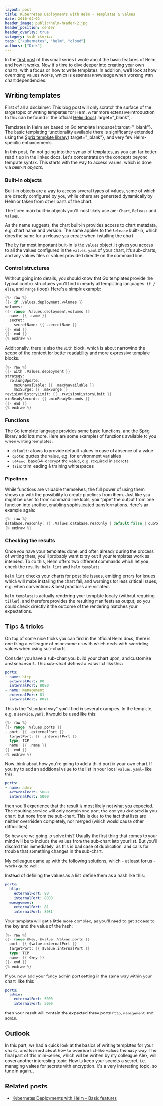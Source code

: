 ```yaml
---
layout: post
title: Kubernetes Deployments with Helm - Templates & Values
date: 2018-05-03
header_image: public/helm-header-2.jpg
header_position: center
header_overlay: true
category: tech-stories
tags: ["kubernetes", "helm", "cloud"]
authors: ["Dirk"]
---
```


In the [first post](/blog/tech-stories/kubernetes-deployments-with-helm) of this small series I wrote about the basic features of Helm, and how it works.
Now it's time to dive deeper into creating your own charts, with a focus on how to write templates.
In addition, we'll look at how overriding values works, which is essential knowledge when working with chart dependencies.

## Writing templates

First of all a disclaimer: This blog post will only scratch the surface of the large topic of writing templates for Helm.
A far more extensive introduction to this can be found in the official [Helm docs](https://docs.helm.sh/chart_template_guide){:target="_blank"}.

Templates in Helm are based on [Go template language](https://godoc.org/text/template){:target="_blank"}.
The basic templating functionality available there is significantly extended using the
[Sprig template library](https://godoc.org/github.com/Masterminds/sprig){:target="_blank"}, and very few Helm-specific enhancements.

In this post, I'm not going into the syntax of templates, as you can far better read it up in the linked docs.
Let's concentrate on the concepts beyond template syntax.
This starts with the way to access values, which is done via _built-in objects_.

### Built-in objects

Built-in objects are a way to access several types of values, some of which are directly configured by you, while others are generated dynamically by Helm or taken from other parts of the chart.

The three main built-in objects you'll most likely use are: `Chart`, `Release` and `Values`.

As the name suggests, the chart built-in provides access to chart metadata, e.g. chart name and version. The same applies to the `Release` built-in, which does the same for a release you create when installing the chart.

The by far most important built-in is the `Values` object. It gives you access to all the values configured in the `values.yaml` of your chart, it's sub-charts, and any values files or values provided directly on the command line.

### Control structures

Without going into details, you should know that Go templates provide the typical control structures you'll find in nearly all templating languages: `if / else`, and `range` (loop).
Here's a simple example:

```go
{%- raw %}
{{- if .Values.deployment.volumes }}
volumes:
{{- range .Values.deployment.volumes }}
- name: {{ .name }}
  secret:
    secretName: {{ .secretName }}
{{- end }}
{{- end }}
{% endraw %}
```

Additionally, there is also the `with` block, which is about narrowing the scope of the context for better readability and more expressive template blocks.

```go
{%- raw %}
{{- with .Values.deployment }}
strategy:
  rollungUpdate:
    maxUnavailable: {{ .maxUnavailable }}
    maxSurge: {{ .maxSurge }}
revisionHistoryLimit: {{ .revisionHistoryLimit }}
minReadySeconds: {{ .minReadySeconds }}
{{- end }}
{% endraw %}
```

### Functions

The Go template language provides some basic functions, and the Sprig library add lots more.
Here are some examples of functions available to you when writing templates:

- `default`: allows to provide default values in case of absence of a value
- `quote`: quotes the value, e.g. for environment variables
- `b64enc`: base64-encrypt the value, e.g. required in secrets
- `trim`: trim leading & training whitespaces

### Pipelines

While functions are valuable themselves, the full power of using them shows up with the possibility to create pipelines from them.
Just like you might be used to from command line tools, you "pipe" the output from one function into another, enabling sophisticated transformations.
Here's an example again:

```go
{%- raw %}
database.readonly: {{ .Values.database.readOnly | default false | quote | base64enc }}
{% endraw %}
```

### Checking the results

Once you have your templates done, and often already during the process of writing them, you'll probably want to try out if your templates work as intended.
To do this, Helm offers two different commands which let you check the results: `helm lint` and `helm template`.

`helm lint` checks your charts for possible issues, emitting errors for issues which will make installing the chart fail, and warnings for less critical issues, e.g. when conventions & best practices are violated.

`helm template` is actually rendering your template locally (without requiring `tiller`), and therefore provides the resulting manifests as output, so you could check directly if the outcome of the rendering matches your expectations.

## Tips & tricks

On top of some nice tricks you can find in the official Helm docs, there is one thing a colleague of mine came up with which deals with overriding values when using sub-charts.

Consider you have a sub-chart you build your chart upon, and customize and enhance it.
This sub-chart defined a value list like this:

```yaml
ports:
- name: http
  externalPort: 80
  internalPort: 8080
- name: management
  externalPort: 81
  internalPort: 8081
```

This is the "standard way" you'll find in several examples.
In the template, e.g. a `service.yaml`, it would be used like this:

```go
{%- raw %}
{{- range .Values.ports }}
- port: {{ .externalPort }}
  targetPort: {{ .internalPort }}
  type: TCP
  name: {{ .name }}
{{- end }}
{% endraw %}
```

Now think about how you're going to add a third port in your own chart.
If you try to add an additional value to the list in your local `values.yaml`- like this:

```yaml
ports:
- name: admin
  externalPort: 5000
  internalPort: 5000
```

then you'll experience that the result is most likely not what you expected.
The resulting service will only contain one port, the one you declared in you chart, but none from the sub-chart.
This is due to the fact that lists are neither overridden completely, nor merged (which would cause other difficulties).

So how are we going to solve this?
Usually the first thing that comes to your mind will be to include the values from the sub-chart into your list.
But you'll discard this immediately, as this is bad case of duplication, and calls for trouble that something changes in the sub-chart.

My colleague came up with the following solutions, which - at least for us - works quite well:

Instead of defining the values as a list, define them as a hash like this:

```yaml
ports:
  http:
    externalPort: 80
    internalPort: 8080
  management:
    externalPort: 81
    internalPort: 8081
```

Your template will get a little more complex, as you'll need to get access to the key and the value of the hash:

```go
{%- raw %}
{{- range $key, $value .Values.ports }}
- port: {{ $value.externalPort }}
  targetPort: {{ $value.internalPort }}
  type: TCP
  name: {{ $key }}
{{- end }}
{% endraw %}
```

If you now add your fancy admin port setting in the same way within your chart, like this:

```yaml
ports:
  admin:
    externalPort: 5000
    internalPort: 5000
```

then your result will contain the expected three ports `http`, `management` and `admin`.

## Outlook

In this part, we had a quick look at the basics of writing templates for your charts, and learned about how to override list-like values the easy way.
The final part of this mini-series, which will be written by my colleague Alex, will cover another interesting topic:
How to keep your secrets a secret, i.e. managing values for secrets with encryption.
It's a very interesting topic, so tune in again...

## Related posts

* [Kubernetes Deployments with Helm - Basic features](/blog/tech-stories/kubernetes-deployments-with-helm/)

